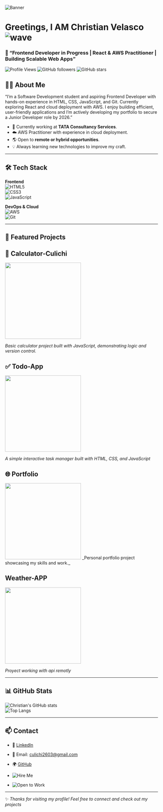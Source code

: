 ![Banner](https://i.imgur.com/xuwtFHo.png)

#  Greetings, I AM Christian Velasco ![wave](https://media.giphy.com/media/hvRJCLFzcasrR4ia7z/giphy.gif)


### 🚀  “Frontend Developer in Progress | React & AWS Practitioner | Building Scalable Web Apps”


![Profile Views](https://komarev.com/ghpvc/?username=SoyCulichi&label=Profile%20views&color=0e75b6&style=flat)
![GitHub followers](https://img.shields.io/github/followers/SoyCulichi?style=social)
![GitHub stars](https://img.shields.io/github/stars/SoyCulichi?style=social)


## 👨‍💻 About Me  

“I’m a Software Development student and aspiring Frontend Developer with hands-on experience in HTML, CSS, JavaScript, and Git. Currently exploring React and cloud deployment with AWS. I enjoy building efficient, user-friendly applications and I’m actively developing my portfolio to secure a Junior Developer role by 2026.”

- 🔭 Currently working at **TATA Consultancy Services**.  
- ☁️ AWS Practitioner with experience in cloud deployment.  
- 🌎 Open to **remote or hybrid opportunities**.  
- 💡 Always learning new technologies to improve my craft.  

---

## 🛠️ Tech Stack  

**Frontend**  
![HTML5](https://img.shields.io/badge/HTML5-E34F26?style=for-the-badge&logo=html5&logoColor=white)  
![CSS3](https://img.shields.io/badge/CSS3-1572B6?style=for-the-badge&logo=css3&logoColor=white)  
![JavaScript](https://img.shields.io/badge/JavaScript-F7DF1E?style=for-the-badge&logo=javascript&logoColor=black)  

**DevOps & Cloud**  
![AWS](https://img.shields.io/badge/AWS-FF9900?style=for-the-badge&logo=amazonaws&logoColor=white)  
![Git](https://img.shields.io/badge/Git-F05032?style=for-the-badge&logo=git&logoColor=white)  

---

## 📂 Featured Projects  
## 🧮 Calculator-Culichi 

<img src="https://github.com/SoyCulichi/Calculator-Culichi/blob/main/Animation.gif" width="250px">

_Basic calculator project built with JavaScript, demonstrating logic and version control._  

## ✅ Todo-App

<img src="https://github.com/SoyCulichi/Todo-App-Culichi/blob/main/Todoapp.gif" width="250px">

_A simple interactive task manager built with HTML, CSS, and JavaScript_  

## 🌐 Portfolio

<img src="https://github.com/SoyCulichi/Portfolio-Culichi/blob/main/Portfolio.gif" width="250px">
_Personal portfolio project showcasing my skills and work._  

## Weather-APP

<img src="https://github.com/SoyCulichi/WeatherApp-Culichi/blob/main/Weatherapp.gif" width="250px">

_Proyect working with api remotly_  


---

## 📊 GitHub Stats  

![Christian's GitHub stats](https://github-readme-stats.vercel.app/api?username=SoyCulichi&show_icons=true&theme=dark)  
![Top Langs](https://github-readme-stats.vercel.app/api/top-langs/?username=SoyCulichi&layout=compact&theme=dark)


---

## 📫 Contact  

- 💼 [LinkedIn](https://mx.linkedin.com/in/christian-armando-velasco-estrada-a24590382/en)  
- 📧 Email: culichi2603@gmail.com 
- 🌍 [GitHub](https://github.com/SoyCulichi](https://github.com/SoyCulichi/SoyCulichi))


- ![Hire Me](https://img.shields.io/badge/Hire%20Me-Remote%20or%20Hybrid-blue?style=for-the-badge&logo=briefcase)
- ![Open to Work](https://img.shields.io/badge/Open%20to%20Work-💼-brightgreen)

---

✨ _Thanks for visiting my profile! Feel free to connect and check out my projects_  
